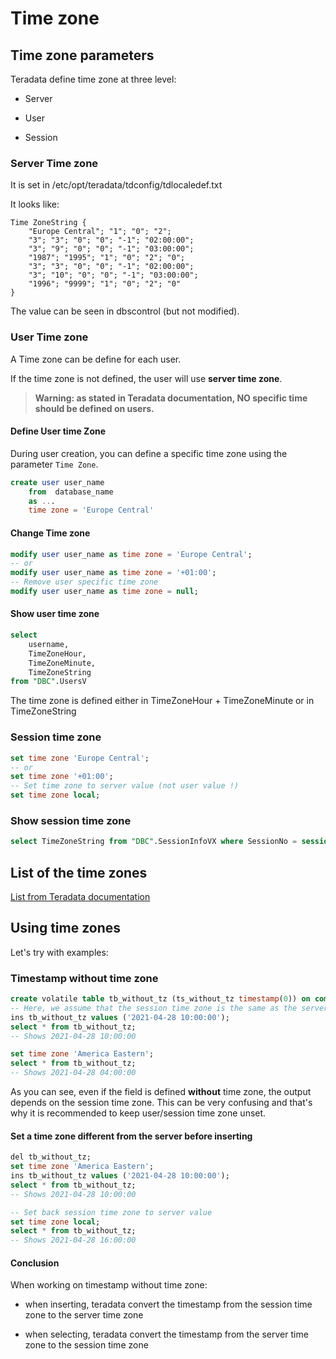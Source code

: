 # Time zone

## Time zone parameters

Teradata define time zone at three level:

- Server

- User

- Session

### Server Time zone

It is set in /etc/opt/teradata/tdconfig/tdlocaledef.txt

It looks like:

```
Time ZoneString {
    "Europe Central"; "1"; "0"; "2";
    "3"; "3"; "0"; "0"; "-1"; "02:00:00";
    "3"; "9"; "0"; "0"; "-1"; "03:00:00";
    "1987"; "1995"; "1"; "0"; "2"; "0";
    "3"; "3"; "0"; "0"; "-1"; "02:00:00";
    "3"; "10"; "0"; "0"; "-1"; "03:00:00";
    "1996"; "9999"; "1"; "0"; "2"; "0"
}
```

The value can be seen in dbscontrol (but not modified).

### User Time zone

A Time zone can be define for each user. 

If the time zone is not defined, the user will use **server time zone**.

> **Warning: as stated in Teradata documentation, NO specific time should be defined on users.**

#### Define User time Zone

During user creation, you can define a specific time zone using the parameter `Time Zone`.

```sql
create user user_name 
    from  database_name
    as ...
    time zone = 'Europe Central'
```

#### Change Time zone

```sql
modify user user_name as time zone = 'Europe Central';
-- or 
modify user user_name as time zone = '+01:00';
-- Remove user specific time zone
modify user user_name as time zone = null;
```

#### Show user time zone

```sql
select 
    username,
    TimeZoneHour,
    TimeZoneMinute,
    TimeZoneString 
from "DBC".UsersV
```
The time zone is defined either in TimeZoneHour + TimeZoneMinute or in TimeZoneString

### Session time zone

```sql
set time zone 'Europe Central';
-- or
set time zone '+01:00';
-- Set time zone to server value (not user value !)
set time zone local;
```

### Show session time zone

```sql
select TimeZoneString from "DBC".SessionInfoVX where SessionNo = session
```

## List of the time zones

[List from Teradata documentation](https://docs.teradata.com/r/w19R4KsuHIiEqyxz0WYfgA/67rSW_MQwBiVQ3siO~dt7Q)

## Using time zones

Let's try with examples:

### Timestamp without time zone

```sql
create volatile table tb_without_tz (ts_without_tz timestamp(0)) on commit preserve rows;
-- Here, we assume that the session time zone is the same as the server 'Europe Central' in this case.
ins tb_without_tz values ('2021-04-28 10:00:00');
select * from tb_without_tz;
-- Shows 2021-04-28 10:00:00

set time zone 'America Eastern';
select * from tb_without_tz;
-- Shows 2021-04-28 04:00:00
```

As you can see, even if the field is defined **without** time zone, the output depends on the session time zone. This can be very confusing and that's why it is recommended to keep user/session time zone unset. 

#### Set a time zone different from the server before inserting

```sql
del tb_without_tz;
set time zone 'America Eastern';
ins tb_without_tz values ('2021-04-28 10:00:00');
select * from tb_without_tz;
-- Shows 2021-04-28 10:00:00

-- Set back session time zone to server value
set time zone local;
select * from tb_without_tz;
-- Shows 2021-04-28 16:00:00
```

#### Conclusion

When working on timestamp without time zone:

- when inserting, teradata convert the timestamp from the session time zone to the server time zone

- when selecting, teradata convert the timestamp from the server time zone to the session time zone

